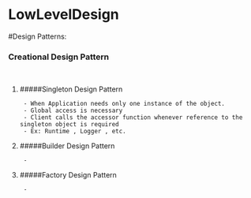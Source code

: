 # LowLevelDesign

#Design Patterns:

### Creational Design Pattern 

<br>

1. #####Singleton Design Pattern
        
        - When Application needs only one instance of the object.
        - Global access is necessary
        - Client calls the accessor function whenever reference to the singleton object is required
        - Ex: Runtime , Logger , etc. 
       
2. #####Builder Design Pattern

        -
         
3. #####Factory Design Pattern

        - 

